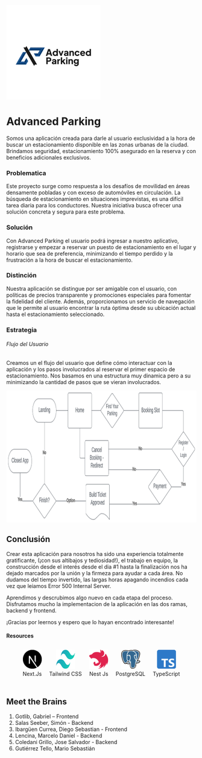 <img src="https://github.com/Gagotlib/Advanced-Parking-Front/blob/main/advanced-parking/public/landing_advanced.webp" alt="Advanced Parking" width="250" height="250" />

# Advanced Parking

Somos una aplicación creada para darle al usuario exclusividad a la hora de buscar un estacionamiento disponible en las zonas urbanas de la ciudad. Brindamos seguridad, estacionamiento 100% asegurado en la reserva y con beneficios adicionales exclusivos.

### Problematica

Este proyecto surge como respuesta a los desafíos de movilidad en áreas densamente pobladas y con exceso de automóviles en circulación. La búsqueda de estacionamiento en situaciones imprevistas, es una difícil tarea diaria para los conductores. Nuestra iniciativa busca ofrecer una solución concreta y segura para este problema.

### Solución

Con Advanced Parking el usuario podrá ingresar a nuestro aplicativo, registrarse y empezar a reservar un puesto de estacionamiento en el lugar y horario que sea de preferencia, minimizando el tiempo perdido y la frustración a la hora de buscar el estacionamiento.

### Distinción

Nuestra aplicación se distingue por ser amigable con el usuario, con políticas de precios transparente y promociones especiales para fomentar la fidelidad del cliente. Además, proporcionamos un servicio de navegación que le permite al usuario encontrar la ruta óptima desde su ubicación actual hasta el estacionamiento seleccionado.

### Estrategia

###### Flujo del Usuario

Creamos un el flujo del usuario que define cómo interactuar con la aplicación y los pasos involucrados al reservar el primer espacio de estacionamiento. Nos basamos en una estructura muy dinamica pero a su minimizando la cantidad de pasos que se vieran involucrados.

<img src="https://github.com/Gagotlib/Advanced-Parking-Front/blob/main/advanced-parking/public/userFlow.webp" alt="User Flow" width="550" height="350" />


## Conclusión

Crear esta aplicación para nosotros ha sido una experiencia totalmente gratificante, (¡con sus altibajos y tediosidad!), el trabajo en equipo, la construcción desde el interés desde el dia #1 hasta la finalización nos ha dejado marcados por la unión y la firmeza para ayudar a cada área. No dudamos del tiempo invertido, las largas horas apagando incendios cada vez que leiamos Error 500 Internal Server.

Aprendimos y descrubimos algo nuevo en cada etapa del proceso. Disfrutamos mucho la implementacion de la aplicación en las dos ramas, backend y frontend. 

¡Gracias por leernos y espero que lo hayan encontrado interesante!

#### Resources

<div style="display: flex; justify-content: center; flex-wrap: wrap;">
  <div style="display: flex; flex-direction: column; align-items: center; margin: 10px;">
    <img src="https://github.com/Gagotlib/Advanced-Parking-Front/blob/main/advanced-parking/public/icon_nextjs.webp" alt="Next.Js" width="50" height="50" />
    <p style="text-align: center; margin-top: 5px;">Next.Js</p>
  </div>
  <div style="display: flex; flex-direction: column; align-items: center; margin: 10px;">
    <img src="https://github.com/Gagotlib/Advanced-Parking-Front/blob/main/advanced-parking/public/icon_tailwind.webp" alt="Tailwind CSS" width="50" height="50" />
    <p style="text-align: center; margin-top: 5px;">Tailwind CSS</p>
  </div>
  <div style="display: flex; flex-direction: column; align-items: center; margin: 10px;">
    <img src="https://github.com/Gagotlib/Advanced-Parking-Front/blob/main/advanced-parking/public/icon_nestjs.webp" alt="Nest Js" width="50" height="50" />
    <p style="text-align: center; margin-top: 5px;">Nest Js</p>
  </div>
  <div style="display: flex; flex-direction: column; align-items: center; margin: 10px;">
    <img src="https://github.com/Gagotlib/Advanced-Parking-Front/blob/main/advanced-parking/public/icon_postgreSQL.webp" alt="PostgreSQL" width="50" height="50" />
    <p style="text-align: center; margin-top: 5px;">PostgreSQL</p>
  </div>
  <div style="display: flex; flex-direction: column; align-items: center; margin: 10px;">
    <img src="https://github.com/Gagotlib/Advanced-Parking-Front/blob/main/advanced-parking/public/icon_typescript.webp" alt="TypeScript" width="50" height="50" />
    <p style="text-align: center; margin-top: 5px;">TypeScript</p>
  </div>
</div>

## Meet the Brains

1. Gotlib, Gabriel – Frontend
2. Salas Seeber, Simón - Backend
3. Ibargüen Currea, Diego Sebastian - Frontend
4. Lencina, Marcelo Daniel - Backend
5. Coledani Grillo, Jose Salvador - Backend
6. Gutiérrez Tello, Mario Sebastián
